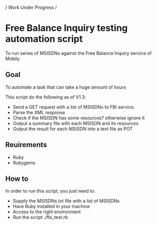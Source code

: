 / Work Under Progress /

# Free Balance Inquiry testing automation script
To run series of MSISDNs against the Free Balance Inquiry service of Mobily

## Goal
To automate a task that can take a huge amount of hours

This script do the following as of V1.3:
* Send a GET request with a list of MSISDNs to FBI service.
* Parse the XML response
* Check if the MSISDN has some resources? otherwise ignore it
* Output a summary file with each MSISDN and its resources
* Output the result for each MSISDN into a text file as POT

## Reuirements
* Ruby
* Rubygems

## How to
In order to run this script, you just need to:
* Supply the MSISDNs.txt file with a list of MSISDNs
* Have Ruby installed in your machine
* Access to the right environment
* Run the script ./fbi_test.rb

